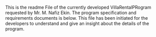 This is the readme File of the currently developed VillaRentalPRogram requested by Mr. M. Nafiz Ekin.
The program specification and requirements documents is below.
This file has been initiated for the developers to understand and give an insight about the details of the program.
